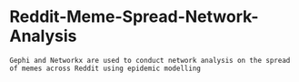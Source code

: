 # Reddit-Meme-Spread-Network-Analysis
```
Gephi and Networkx are used to conduct network analysis on the spread of memes across Reddit using epidemic modelling 
```
